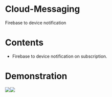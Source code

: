 # Cloud-Messaging
Firebase to device notification
# Contents
* Firebase to device notification on subscription.
# Demonstration
![](https://media.giphy.com/media/YFdSspWDKopujxe93Q/giphy.gif)![](https://media.giphy.com/media/P4LImUfBG9Syr7CmDY/giphy.gif)
